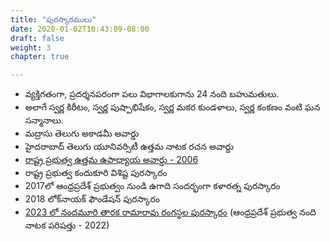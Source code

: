 ```yaml
---
title: "పురస్కారములు"
date: 2020-01-02T10:43:09-08:00
draft: false
weight: 3
chapter: true

---
```

- వ్యక్తిగతంగా, ప్రదర్శనపరంగా పలు విభాగాలకుగాను 24 నంది బహుమతులు.
- అలాగే స్వర్ణ కిరీటం, స్వర్ణ పుష్పాభిషేకం, స్వర్ణ మకర కుండళాలు, స్వర్ణ కంకణం వంటి ఘన సన్మానాలు.
- మద్రాసు తెలుగు అకాడమీ అవార్డు
- హైదరాబాద్‌ తెలుగు యూనివర్సిటీ ఉత్తమ నాటక రచన అవార్డు
- [రాష్ట్ర ప్రభుత్వ ఉత్తమ ఉపాధ్యాయ అవార్డు - 2006](./best_teacher_award_2006)
- రాష్ట్ర ప్రభుత్వ కందుకూరి విశిష్ట పురస్కారం
- 2017లో ఆంధ్రప్రదేశ్ ప్రభుత్వం నుండి ఉగాది సందర్భంగా కళారత్న పురస్కారం
- 2018 లోక్‌నాయక్ ఫౌండేషన్ పురస్కారం
- [2023 లో నందమూరి తారక రామారావు రంగస్థల పురస్కారం](./nandi_award_2023) (ఆంధ్రప్రదేశ్ ప్రభుత్వ నంది నాటక పరిషత్తు - 2022)